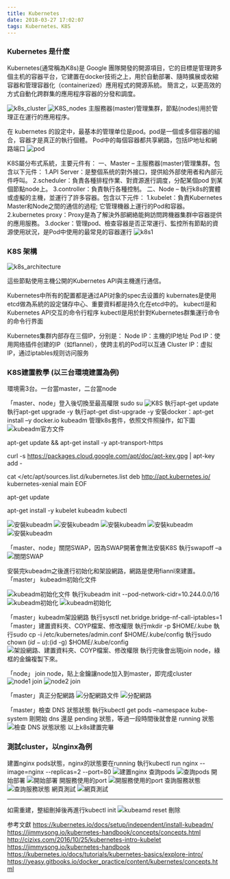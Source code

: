 ```yaml
---
title: Kubernetes
date: 2018-03-27 17:02:07
tags: Kubernetes、K8S
---
```

### Kubernetes 是什麼
Kubernetes(通常稱為K8s)是 Google 團隊開發的開源項目，它的目標是管理跨多個主机的容器平台，它建置在docker技術之上，用於自動部署、隨時擴展或收縮容器和管理容器化（containerized）應用程式的開源系統。
簡言之，以更高效的方式自動化跨群集的應用程序容器的分發和調度。

![k8s_cluster](k8s_cluster.jpg "k8s_cluster")
![K8S_nodes](k8s_nodes.jpg "k8s_nodes.jpg")
主服務器(master)管理集群，節點(nodes)用於管理正在運行的應用程序。

在 kubernetes 的設定中，最基本的管理单位是pod。pod是一個或多個容器的組合，容器才是真正的執行個體。
Pod中的每個容器都共享網路，包括IP地址和網路端口
![pod](pod.jpg "pod VS container")


K8S屬分布式系統，主要元件有：
一、Master – 主服務器(master)管理集群。包含以下元件：
    1.API Server：是整個系统的對外接口，提供給外部使用者和內部元件呼叫。
    2.scheduler：負責各種排程作業、對資源進行調度，分配某個pod 到某個節點node上。
    3.controller：負責執行各種控制。
二、Node – 執行k8s的實體或虛擬的主機，並運行了許多容器。包含以下元件：
    1.kubelet：負責Kubernetes Master和Node之間的通信的過程; 它管理機器上運行的Pod和容器。
    2.kubernetes proxy：Proxy是為了解決外部網絡能夠訪問跨機器集群中容器提供的應用服務。
    3.docker：管理pod、檢查容器是否正常運行、監控所有節點的資源使用狀況，是Pod中使用的最常見的容器運行
![k8s1](k8s1.jpg "k8s1")

### K8S 架構
![k8s_architecture](k8s_architecture.jpg "k8s_architecture")

這些節點使用主機公開的Kubernetes API與主機進行通信。

Kubernetes中所有的配置都是通过API对象的spec去设置的
kubernates是使用etcd做為系統的設定儲存中心、重要資料都是持久化在etcd中的。
kubectl是和Kubernetes API交互的命令行程序
kubectl是用於針對Kubernetes群集運行命令的命令行界面



Kubernetes集群内部存在三個IP，分别是：
Node IP：主機的IP地址
Pod IP：使用网络插件创建的IP（如flannel），使跨主机的Pod可以互通
Cluster IP：虚拟IP，通过iptables规则访问服务



### K8S建置教學 (以三台環境建置為例)
環境需3台。一台當master，二台當node

「master、node」登入後切換至最高權限 sudo su 
![K8S](0.jpg "sudo su")
執行apt-get update 
執行apt-get upgrade -y
執行apt-get dist-upgrade -y
安裝docker：apt-get install –y docker.io 
kubeadm 管理k8s套件，依照文件照操作，如下圖
![kubeadm官方文件](kubeadm.jpg "kubeadm官方文件")

apt-get update && apt-get install -y apt-transport-https 

curl -s https://packages.cloud.google.com/apt/doc/apt-key.gpg | apt-key add - 
 
cat <<EOF >/etc/apt/sources.list.d/kubernetes.list 
deb http://apt.kubernetes.io/ kubernetes-xenial main 
EOF 
 
apt-get update 
 
apt-get install -y kubelet kubeadm kubectl 

![安裝kubeadm](001.jpg "安裝kubeadm")
![安裝kubeadm](002.jpg "安裝kubeadm")
![安裝kubeadm](003.jpg "安裝kubeadm")
![安裝kubeadm](004.jpg "安裝kubeadm")
![安裝kubeadm](005.jpg "安裝kubeadm")


「master、node」關閉SWAP，因為SWAP開著會無法安裝K8S
執行swapoff –a 
![關閉SWAP](swapoff.jpg "關閉SWAPS")

安裝完kubeadm之後進行初始化和架設網路，網路是使用fiannl來建置。
「master」 kubeadm初始化文件


![kubeadm初始化文件](screenshot_002.jpg "kubeadm初始化文件")
執行kubeadm init --pod-network-cidr=10.244.0.0/16 
![kubeadm初始化](screenshot_003.jpg "kubeadm初始化")
![kubeadm初始化](screenshot_004.jpg "kubeadm初始化")

「master」kubeadm架設網路
執行sysctl net.bridge.bridge-nf-call-iptables=1
「master」建置資料夾、COYP檔案、修改權限
執行mkdir -p $HOME/.kube 
執行sudo cp -i /etc/kubernetes/admin.conf $HOME/.kube/config 
執行sudo chown $(id -u):$(id -g) $HOME/.kube/config
![架設網路、建置資料夾、COYP檔案、修改權限](screenshot_006.jpg "架設網路、建置資料夾、COYP檔案、修改權限")
執行完後會出現join node，綠框的金鑰複製下來。

「node」 join node，貼上金鑰讓node加入到master，即完成cluster
![node1 join](screenshot_007.jpg "node1 join")
![node2 join](screenshot_008.jpg "node2 join")

「master」真正分配網路
![分配網路文件](screenshot_009.jpg "分配網路文件")
![分配網路](screenshot_010.jpg "分配網路")

「master」檢查 DNS 狀態狀態
執行kubectl get pods –namespace kube-system 
剛開始 dns 還是 pending 狀態，等過一段時間後就會是 running 狀態
![檢查 DNS 狀態狀態](screenshot_011.jpg "檢查 DNS 狀態狀態")
以上k8s建置完畢

### 測試cluster，以nginx為例

建置nginx pods狀態，nginx的狀態要在running
執行kubectl run nginx --image=nginx --replicas=2 --port=80 
![建置nginx](screenshot_012.jpg "建置ngin台")
查詢pods
![查詢pods](screenshot_013.jpg "查詢pods")
開始部署
![開始部署](screenshot_014.jpg "開始部署")
開服務使用的port
![開服務使用的port](screenshot_015.jpg "開服務使用的port")
查詢服務狀態
![查詢服務狀態](screenshot_016.jpg "查詢服務狀態")
 網頁測試
![ 網頁測試](screenshot_017.jpg " 網頁測試")


----------------------------------------
如需重建，整組刪掉後再進行kubectl init
![kubeamd reset 刪除](screenshot_001.jpg "kubeamd reset 刪除")


参考文獻
<a href="https://kubernetes.io/docs/setup/independent/install-kubeadm/">https://kubernetes.io/docs/setup/independent/install-kubeadm/</a>
<a href="https://jimmysong.io/kubernetes-handbook/concepts/concepts.html">https://jimmysong.io/kubernetes-handbook/concepts/concepts.html</a>
<a herf="http://cizixs.com/2016/10/25/kubernetes-intro-kubelet">http://cizixs.com/2016/10/25/kubernetes-intro-kubelet </a>
<a herf="https://jimmysong.io/kubernetes-handbook/">https://jimmysong.io/kubernetes-handbook </a>
<a herf="https://kubernetes.io/docs/tutorials/kubernetes-basics/explore-intro/">https://kubernetes.io/docs/tutorials/kubernetes-basics/explore-intro/ </a>
<a herf="https://yeasy.gitbooks.io/docker_practice/content/kubernetes/concepts.html">https://yeasy.gitbooks.io/docker_practice/content/kubernetes/concepts.html </a>